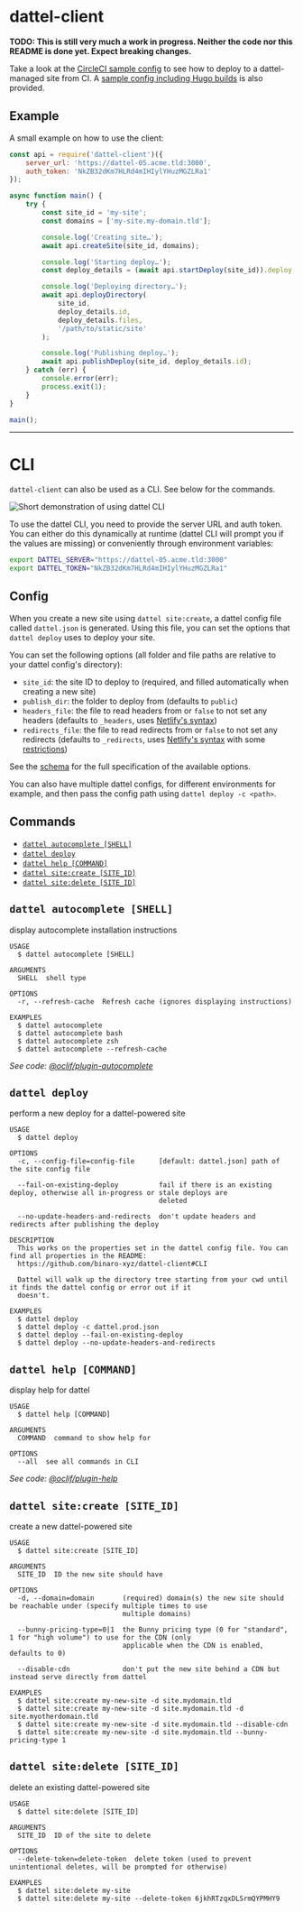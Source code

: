 # dattel-client

**TODO: This is still very much a work in progress. Neither the code nor this README is done yet. Expect breaking changes.**

Take a look at the [CircleCI sample config](/doc/sample-circleci-config.yml) to see how to deploy to a dattel-managed site from CI. A [sample config including Hugo builds](/doc/sample-circleci-config-hugo.yml) is also provided.

## Example

A small example on how to use the client:

```js
const api = require('dattel-client')({
    server_url: 'https://dattel-05.acme.tld:3000',
    auth_token: 'NkZB32dKm7HLRd4mIHIylYHuzMGZLRa1'
});

async function main() {
    try {
        const site_id = 'my-site';
        const domains = ['my-site.my-domain.tld'];

        console.log('Creating site…');
        await api.createSite(site_id, domains);

        console.log('Starting deploy…');
        const deploy_details = (await api.startDeploy(site_id)).deploy;

        console.log('Deploying directory…');
        await api.deployDirectory(
            site_id,
            deploy_details.id,
            deploy_details.files,
            '/path/to/static/site'
        );

        console.log('Publishing deploy…');
        await api.publishDeploy(site_id, deploy_details.id);
    } catch (err) {
        console.error(err);
        process.exit(1);
    }
}

main();
```

---

<!-- TODO: The heading levels are unfortunately really messed up here. This is caused by oclif's README generator: https://github.com/oclif/dev-cli/issues/112 -->

# CLI

`dattel-client` can also be used as a CLI. See below for the commands.

![Short demonstration of using dattel CLI](https://static.bn.al/img/dattel-cli-demo.gif)

To use the dattel CLI, you need to provide the server URL and auth token. You can either do this dynamically at runtime (dattel CLI will prompt you if the values are missing) or conveniently through environment variables:

```sh
export DATTEL_SERVER="https://dattel-05.acme.tld:3000"
export DATTEL_TOKEN="NkZB32dKm7HLRd4mIHIylYHuzMGZLRa1"
```

## Config

When you create a new site using `dattel site:create`, a dattel config file called `dattel.json` is generated. Using this file, you can set the options that `dattel deploy` uses to deploy your site.

You can set the following options (all folder and file paths are relative to your dattel config's directory):

* `site_id`: the site ID to deploy to (required, and filled automatically when creating a new site)
* `publish_dir`: the folder to deploy from (defaults to `public`)
* `headers_file`: the file to read headers from or `false` to not set any headers (defaults to `_headers`, uses [Netlify's syntax](https://docs.netlify.com/routing/headers/#syntax-for-the-headers-file))
* `redirects_file`: the file to read redirects from or `false` to not set any redirects (defaults to `_redirects`, uses [Netlify's syntax](https://docs.netlify.com/routing/redirects/#syntax-for-the-redirects-file) with some [restrictions](/src/lib/redirects.ts))

See the [schema](/config-schema.json) for the full specification of the available options.

You can also have multiple dattel configs, for different environments for example, and then pass the config path using `dattel deploy -c <path>`.

## Commands

<!-- commands -->
* [`dattel autocomplete [SHELL]`](#dattel-autocomplete-shell)
* [`dattel deploy`](#dattel-deploy)
* [`dattel help [COMMAND]`](#dattel-help-command)
* [`dattel site:create [SITE_ID]`](#dattel-sitecreate-site_id)
* [`dattel site:delete [SITE_ID]`](#dattel-sitedelete-site_id)

## `dattel autocomplete [SHELL]`

display autocomplete installation instructions

```
USAGE
  $ dattel autocomplete [SHELL]

ARGUMENTS
  SHELL  shell type

OPTIONS
  -r, --refresh-cache  Refresh cache (ignores displaying instructions)

EXAMPLES
  $ dattel autocomplete
  $ dattel autocomplete bash
  $ dattel autocomplete zsh
  $ dattel autocomplete --refresh-cache
```

_See code: [@oclif/plugin-autocomplete](https://github.com/oclif/plugin-autocomplete/blob/v0.3.0/src/commands/autocomplete/index.ts)_

## `dattel deploy`

perform a new deploy for a dattel-powered site

```
USAGE
  $ dattel deploy

OPTIONS
  -c, --config-file=config-file      [default: dattel.json] path of the site config file

  --fail-on-existing-deploy          fail if there is an existing deploy, otherwise all in-progress or stale deploys are
                                     deleted

  --no-update-headers-and-redirects  don't update headers and redirects after publishing the deploy

DESCRIPTION
  This works on the properties set in the dattel config file. You can find all properties in the README: 
  https://github.com/binaro-xyz/dattel-client#CLI

  Dattel will walk up the directory tree starting from your cwd until it finds the dattel config or error out if it 
  doesn't.

EXAMPLES
  $ dattel deploy
  $ dattel deploy -c dattel.prod.json
  $ dattel deploy --fail-on-existing-deploy
  $ dattel deploy --no-update-headers-and-redirects
```

## `dattel help [COMMAND]`

display help for dattel

```
USAGE
  $ dattel help [COMMAND]

ARGUMENTS
  COMMAND  command to show help for

OPTIONS
  --all  see all commands in CLI
```

_See code: [@oclif/plugin-help](https://github.com/oclif/plugin-help/blob/v3.2.2/src/commands/help.ts)_

## `dattel site:create [SITE_ID]`

create a new dattel-powered site

```
USAGE
  $ dattel site:create [SITE_ID]

ARGUMENTS
  SITE_ID  ID the new site should have

OPTIONS
  -d, --domain=domain       (required) domain(s) the new site should be reachable under (specify multiple times to use
                            multiple domains)

  --bunny-pricing-type=0|1  the Bunny pricing type (0 for "standard", 1 for "high volume") to use for the CDN (only
                            applicable when the CDN is enabled, defaults to 0)

  --disable-cdn             don't put the new site behind a CDN but instead serve directly from dattel

EXAMPLES
  $ dattel site:create my-new-site -d site.mydomain.tld
  $ dattel site:create my-new-site -d site.mydomain.tld -d site.myotherdomain.tld
  $ dattel site:create my-new-site -d site.mydomain.tld --disable-cdn
  $ dattel site:create my-new-site -d site.mydomain.tld --bunny-pricing-type 1
```

## `dattel site:delete [SITE_ID]`

delete an existing dattel-powered site

```
USAGE
  $ dattel site:delete [SITE_ID]

ARGUMENTS
  SITE_ID  ID of the site to delete

OPTIONS
  --delete-token=delete-token  delete token (used to prevent unintentional deletes, will be prompted for otherwise)

EXAMPLES
  $ dattel site:delete my-site
  $ dattel site:delete my-site --delete-token 6jkhRTzqxDLSrmQYPMHY9
```
<!-- commandsstop -->
